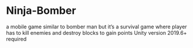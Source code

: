# Ninja-Bomber
a mobile game similar to bomber man but it’s a survival game where player has to kill enemies and destroy blocks to gain points
Unity version 2019.6+ required
